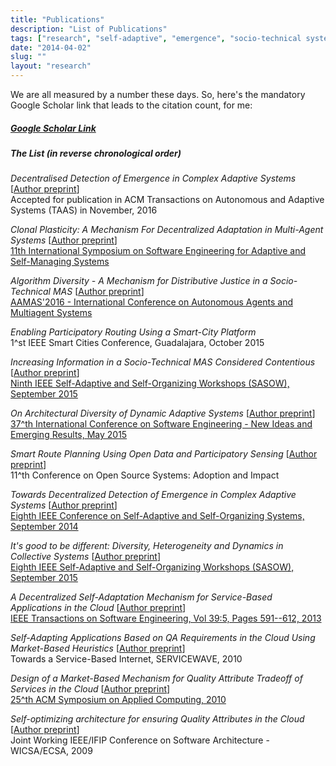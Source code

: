 ```yaml
---
title: "Publications"
description: "List of Publications"
tags: ["research", "self-adaptive", "emergence", "socio-technical systems","feedback loops"]
date: "2014-04-02"
slug: ""
layout: "research"
---
```

We are all measured by a number these days.<!--more--> So, here's the mandatory Google Scholar link that leads to the citation count, for me:


##### [Google Scholar Link](https://scholar.google.com/citations?user=TeqJsjcAAAA)


##### The List (in reverse chronological order)

*Decentralised Detection of Emergence in Complex Adaptive Systems* \[[Author preprint](/pubs/DetectInCas.pdf)\]  
Accepted for publication in ACM Transactions on Autonomous and Adaptive Systems (TAAS) in November, 2016

*Clonal Plasticity: A Mechanism For Decentralized Adaptation in Multi-Agent 
Systems* \[[Author preprint](/pubs/ClonalPlasticity.pdf)\]  
[11th International Symposium on Software Engineering for Adaptive and 
Self-Managing Systems](http://dl.acm.org/citation.cfm?id=2897067)

*Algorithm Diversity - A Mechanism for Distributive Justice in a Socio-Technical MAS* \[[Author preprint](/pubs/aamas2016.pdf)\]    
[AAMAS'2016 - International Conference on Autonomous Agents and Multiagent Systems](http://dl.acm.org/citation.cfm?id=2936986)

*Enabling Participatory Routing Using a Smart-City Platform*  
1^st IEEE Smart Cities Conference, Guadalajara, October 2015  

*Increasing Information in a Socio-Technical MAS Considered Contentious*  \[[Author preprint](/pubs/sasow-15.pdf)\]   
[Ninth IEEE Self-Adaptive and Self-Organizing Workshops (SASOW), September 2015](http://dl.acm.org/citation.cfm?id=2866787)

*On Architectural Diversity of Dynamic Adaptive Systems*  \[[Author 
preprint](/pubs/icse-nier-2015.pdf)\]   
[37^th International Conference on Software Engineering - New Ideas and Emerging Results, May 2015](http://dl.acm.org/citation.cfm?id=2819112)

*Smart Route Planning Using Open Data and Participatory Sensing*  \[[Author preprint](/pubs/SmartRoutePlanning.pdf)\]   
11^th Conference on Open Source Systems: Adoption and Impact  

*Towards Decentralized Detection of Emergence in Complex Adaptive Systems* 
\[[Author preprint](/pubs/Saso-Emergence.pdf)\]     
[Eighth IEEE Conference on Self-Adaptive and Self-Organizing Systems, September 2014](http://dl.acm.org/citation.cfm?id=2763125)

*It's good to be different: Diversity, Heterogeneity and Dynamics in Collective 
Systems*  \[[Author preprint](/pubs/sasow-14.pdf)\]   
[Eighth IEEE Self-Adaptive and Self-Organizing Workshops (SASOW), September 2015](http://dl.acm.org/citation.cfm?id=2763072)

*A Decentralized Self-Adaptation Mechanism for Service-Based Applications in the 
Cloud*  \[[Author preprint](/pubs/TSE-2013.pdf)\]   
[IEEE Transactions on Software Engineering, Vol 39:5, Pages 591--612, 2013](http://dl.acm.org/citation.cfm?id=2498775)  

*Self-Adapting Applications Based on QA Requirements in the Cloud Using Market-Based Heuristics*  \[[Author preprint](/pubs/servicewave-2010.pdf)\]   
Towards a Service-Based Internet, SERVICEWAVE, 2010  

*Design of a Market-Based Mechanism for Quality Attribute Tradeoff of Services 
in the Cloud* \[[Author preprint](/pubs/SAC-preprint.pdf)\]  
[25^th ACM Symposium on Applied Computing, 2010](http://dl.acm.org/citation.cfm?id=1774168&CFID=797660203)  

*Self-optimizing architecture for ensuring Quality Attributes in the Cloud*  \[[Author preprint](/pubs/wicsa-ecsa-2009.pdf)\]   
Joint Working IEEE/IFIP Conference on Software Architecture - WICSA/ECSA, 2009



